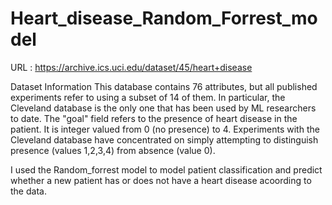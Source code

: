 # Heart_disease_Random_Forrest_model

URL : https://archive.ics.uci.edu/dataset/45/heart+disease

Dataset Information
This database contains 76 attributes, but all published experiments refer to using a subset of 14 of them. In particular, the Cleveland database is the only one that has been used by ML researchers to date. The "goal" field refers to the presence of heart disease in the patient. It is integer valued from 0 (no presence) to 4. Experiments with the Cleveland database have concentrated on simply attempting to distinguish presence (values 1,2,3,4) from absence (value 0).


I used the Random_forrest model to model patient classification and predict whether a new patient has or does not have a heart disease acoording to the data.
